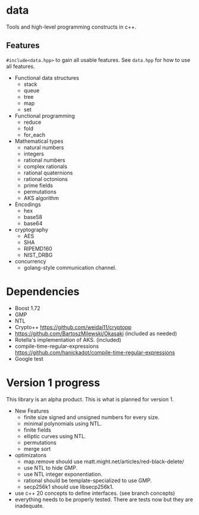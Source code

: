 # data
Tools and high-level programming constructs in c++.

## Features 

`#include<data.hpp>` to gain all usable features. See `data.hpp` for 
how to use all features. 

  * Functional data structures
    * stack
    * queue
    * tree
    * map
    * set
  * Functional programming
    * reduce
    * fold
    * for_each
  * Mathematical types
    * natural numbers
    * integers
    * rational numbers
    * complex rationals
    * rational quaternions
    * rational octonions
    * prime fields
    * permutations
    * AKS algorithm
  * Encodings
    * hex
    * base58
    * base64
  * cryptography 
    * AES
    * SHA
    * RIPEMD160
    * NIST_DRBG 
  * concurrency
    * golang-style communication channel. 
    
# Dependencies
  * Boost 1.72
  * GMP
  * NTL
  * Crypto++ https://github.com/weidai11/cryptopp 
  * https://github.com/BartoszMilewski/Okasaki (included as needed)
  * Rotella's implementation of AKS. (included)
  * compile-time-regular-expressions https://github.com/hanickadot/compile-time-regular-expressions 
  * Google test

# Version 1 progress

This library is an alpha product. This is what is planned for version 1. 
  * New Features
    * finite size signed and unsigned numbers for every size. 
    * minimal polynomials using NTL. 
    * finite fields
    * elliptic curves using NTL. 
    * permutations
    * merge sort
  * optimizatons
    * map.remove should use matt.might.net/articles/red-black-delete/
    * use NTL to hide GMP. 
    * use NTL integer exponentiation. 
    * rational should be template-specialized to use GMP. 
    * secp256k1 should use libsecp256k1. 
  * use c++ 20 concepts to define interfaces. (see branch concepts)
  * everything needs to be properly tested. There are tests now but they are inadequate. 
